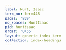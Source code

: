 ```yaml
---
label: Hunt, Isaac
term_no: term448
pages: '829'
no_spaces: HuntIsaac
pid: huntisaac
order: '0435'
layout: generic_index_term
collection: index-headings
---
```

